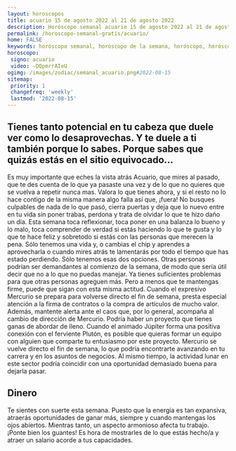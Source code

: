 ```yaml
---
layout: horoscopos
title: acuario 15 de agosto 2022 al 21 de agosto 2022 
description: Horóscopo semanal acuario 15 de agosto 2022 al 21 de agosto 2022. Tienes tanto potencial en tu cabeza que duele ver como lo desaprovechas. Y te duele a ti también porque lo sabes. Porque sabes que quizás estás en el sitio equivocado…
permalink: /horoscopo-semanal-gratis/acuario/
home: FALSE
keywords: horóscopo semanal, horóscopo de la semana, horóscopo, horóscopo gratis,horóscopos, horóscopo esperanza gracia, horoscopos acuario la semana, horóscopos gratis, Tarot, Astrologia, Zodíaco, acuario, horoscopo gratis, semanal
horoscopo:
 signo: acuario
 video: -DQpmrrAIeU
ogimg: /images/zodiac/semanal_acuario.png#2022-08-15
sitemap:
 priority: 1
 changefreq: 'weekly'
 lastmod: '2022-08-15'
---
```




## Tienes tanto potencial en tu cabeza que duele ver como lo desaprovechas. Y te duele a ti también porque lo sabes. Porque sabes que quizás estás en el sitio equivocado…

Es muy importante que eches la vista atrás Acuario, que mires al pasado, que te des cuenta de lo que ya pasaste una vez y de lo que no quieres que se vuelva a repetir nunca mas. Valora lo que tienes ahora, y si el resto no lo hace contigo de la misma manera algo falla así que, ¡fuera! No busques culpables de nada de lo que pasó, cierra puertas y deja que lo nuevo entre en tu vida sin poner trabas, perdona y trata de olvidar lo que te hizo daño un día. Esta semana toca reflexionar, toca poner en una balanza lo bueno y lo malo, toca comprender de verdad si estás haciendo lo que te gusta y lo que te hace feliz y sobretodo si estás con las personas que merecen la pena. Sólo tenemos una vida y, o cambias el chip y aprendes a aprovecharla o cuando mires atrás te lamentarás por todo el tiempo que has estado perdiendo. Sólo tenemos esas dos opciones.
Otras personas podrían ser demandantes al comienzo de la semana, de modo que sería útil decir que no a lo que no puedas manejar. Ya tienes suficientes problemas para que otras personas agreguen más. Pero a menos que te mantengas firme, puede que sigan con esta misma actitud. Cuando el expresivo Mercurio se prepara para volverse directo el fin de semana, presta especial atención a la firma de contratos o la compra de artículos de mucho valor. Además, mantente alerta ante el caos que, por lo general, acompaña al cambio de dirección de Mercurio. 
 Podría haber un proyecto que tienes ganas de abordar de lleno. Cuando el animado Júpiter forma una positiva conexión con el ferviente Plutón, es posible que quieras formar un equipo con alguien que comparte tu entusiasmo por este proyecto. Mercurio se vuelve directo el fin de semana, lo que podría encontrarte avanzando en tu carrera y en los asuntos de negocios. Al mismo tiempo, la actividad lunar en este sector podría coincidir con una oportunidad demasiado buena para dejarla pasar.

## Dinero

Te sientes con suerte esta semana. Puesto que la energía es tan expansiva, atraerás oportunidades de ganar más, siempre y cuando mantengas los ojos abiertos. Mientras tanto, un aspecto armonioso afecta tu trabajo. ¡Ponte bien los guantes! Es hora de mostrarles de lo que estás hecho/a y atraer un salario acorde a tus capacidades.